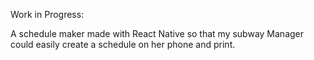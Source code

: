 Work in Progress:

A schedule maker made with React Native so that my subway Manager could easily create a schedule on her phone and print.
